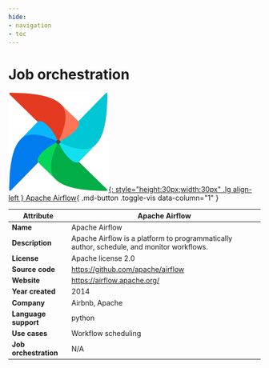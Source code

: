 ```yaml
---
hide:
- navigation
- toc
---
```

# Job orchestration

[![Apache Airflow logo](../assets/logo/airflow.png){: style="height:30px;width:30px" .lg align-left } Apache Airflow](){ .md-button .toggle-vis data-column="1" }


<table id="example" class="stripe hover row-border compact" style="width:100%">
    <thead>
        <tr>
            <th>Attribute</th>
            <th>Apache Airflow</th>
        </tr>
    </thead>
    <tbody>
        <tr>
            <td><b>Name</b></td>
            <td>Apache Airflow</td>
        </tr>
        <tr>
            <td><b>Description</b></td>
            <td>Apache Airflow is a platform to programmatically author, schedule, and monitor workflows.</td>
        </tr>
        <tr>
            <td><b>License</b></td>
            <td>Apache license 2.0</td>
        </tr>
        <tr>
            <td><b>Source code</b></td>
            <td><a href="https://github.com/apache/airflow">https://github.com/apache/airflow</a></td>
        </tr>
        <tr>
            <td><b>Website</b></td>
            <td><a href="https://airflow.apache.org/">https://airflow.apache.org/</a></td>
        </tr>
        <tr>
            <td><b>Year created</b></td>
            <td>2014</td>
        </tr>
        <tr>
            <td><b>Company</b></td>
            <td>Airbnb, Apache</td>
        </tr>
        <tr>
            <td><b>Language support</b></td>
            <td>python</td>
        </tr>
        <tr>
            <td><b>Use cases</b></td>
            <td>Workflow scheduling</td>
        </tr>
        <tr>
            <td><b>Job orchestration</b></td>
            <td>N/A</td>
        </tr>
    </tbody>
</table>
